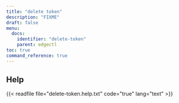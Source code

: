 ```yaml
---
title: "delete token"
description: "FIXME"
draft: false
menu:
  docs:
    identifier: "delete-token"
    parent: edgectl
toc: true
command_reference: true
---
```


## Help

{{< readfile file="delete-token.help.txt" code="true" lang="text" >}}
